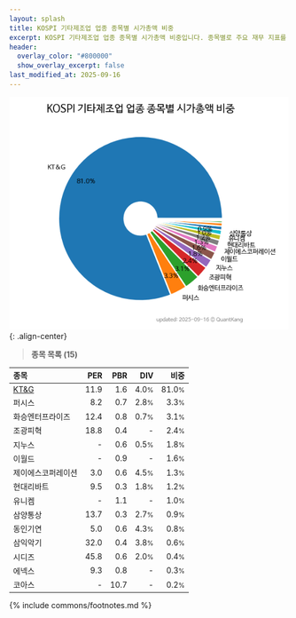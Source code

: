 ```yaml
---
layout: splash
title: KOSPI 기타제조업 업종 종목별 시가총액 비중
excerpt: KOSPI 기타제조업 업종 종목별 시가총액 비중입니다. 종목별로 주요 재무 지표를 함께 표시합니다.
header:
  overlay_color: "#800000"
  show_overlay_excerpt: false
last_modified_at: 2025-09-16
---
```



![KOSPI 기타제조업 업종 종목별 시가총액 비중](/stats/sector/images/kospi_업종_기타제조업_종목.png){: .align-center}


> **종목 목록 (15)**<a id="list"></a>

| **종목** | **PER** | **PBR** | **DIV** | **비중** |
| :------- | ------: | ------: | ------: | -------: |
| [KT&G](/033780/) | 11.9 | 1.6 | 4.0<small>%</small> | 81.0<small>%</small> |
| 퍼시스 | 8.2 | 0.7 | 2.8<small>%</small> | 3.3<small>%</small> |
| 화승엔터프라이즈 | 12.4 | 0.8 | 0.7<small>%</small> | 3.1<small>%</small> |
| 조광피혁 | 18.8 | 0.4 | - | 2.4<small>%</small> |
| 지누스 | - | 0.6 | 0.5<small>%</small> | 1.8<small>%</small> |
| 이월드 | - | 0.9 | - | 1.6<small>%</small> |
| 제이에스코퍼레이션 | 3.0 | 0.6 | 4.5<small>%</small> | 1.3<small>%</small> |
| 현대리바트 | 9.5 | 0.3 | 1.8<small>%</small> | 1.2<small>%</small> |
| 유니켐 | - | 1.1 | - | 1.0<small>%</small> |
| 삼양통상 | 13.7 | 0.3 | 2.7<small>%</small> | 0.9<small>%</small> |
| 동인기연 | 5.0 | 0.6 | 4.3<small>%</small> | 0.8<small>%</small> |
| 삼익악기 | 32.0 | 0.4 | 3.8<small>%</small> | 0.6<small>%</small> |
| 시디즈 | 45.8 | 0.6 | 2.0<small>%</small> | 0.4<small>%</small> |
| 에넥스 | 9.3 | 0.8 | - | 0.3<small>%</small> |
| 코아스 | - | 10.7 | - | 0.2<small>%</small> |

{% include commons/footnotes.md %}
